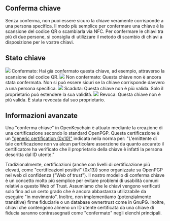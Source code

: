 [//]: # (NOTA: Si prega di mettere ogni frase in una propria linea, Transifex mette ogni riga nel proprio campo di traduzione!)

## Conferma chiave
Senza conferma, non puoi essere sicuro la chiave veramente corrisponde a una persona specifica.
Il modo più semplice per confermare una chiave è la scansione del codice QR o scambiarla via NFC.
Per confermare le chiavi tra più di due persone, si consiglia di utilizzare il metodo di scambio di chiavi a disposizione per le vostre chiavi.

## Stato chiave

<img src="status_signature_verified_cutout_24dp"/>  
Confermato: Hai già confermato questa chiave, ad esempio, attraverso la scansione del codice QR.  
<img src="status_signature_unverified_cutout_24dp"/>  
Non confermato: Questa chiave non è ancora stata confermata. Non si può essere sicuri se la chiave corrisponde davvero a una persona specifica.  
<img src="status_signature_expired_cutout_24dp"/>  
Scaduta: Questa chiave non è più valida. Solo il proprietario può estendere la sua validità.  
<img src="status_signature_revoked_cutout_24dp"/>  
Revoca: Questa chiave non è più valida. È stata revocata dal suo proprietario.

## Informazioni avanzate
Una "conferma chiave" in OpenKeychain è attuato mediante la creazione di una certificazione secondo lo standard OpenPGP.
Questa certificazione è un ["generic certification (0x10)"](http://tools.ietf.org/html/rfc4880#section-5.2.1) indicata nella norma per:
"L'emittente di tale certificazione non va alcun particolare asserzione da quanto accurato il certificatore ha verificato che il proprietario della chiave è infatti la persona descritta dal ID utente."

Tradizionalmente, certificazioni (anche con livelli di certificazione più elevati, come "certificazioni positivi" (0x13)) sono organizzate su OpenPGP nel web di confidenza ("Web of trust").
Il nostro modello di conferma chiave è un concetto molto più semplice per evitare problemi di usabilità comuni relativi a questo Web of Trust.
Assumiamo che le chiavi vengono verificati solo fino ad un certo grado che è ancora abbastanza utilizzabile da eseguire "in movimento".
Inoltre, non implementiamo (potenzialmente transitive) firme fiduciarie o un database ownertrust come in GnuPG.
Inoltre, chiavi che contengono almeno un ID utente certificata da una chiave di fiducia saranno contrassegnati come "confermato" negli elenchi principali.